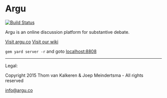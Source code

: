 Argu
=============
[![Build Status](https://semaphoreapp.com/api/v1/projects/40e97aeb-334e-4b28-ac4e-844fa5db7c50/289369/badge.png)](https://semaphoreapp.com/fletcher91/argu--2)

Argu is an online discussion platform for substantive debate.

[Visit argu.co](https://argu.co)
[Visit our wiki](https://bitbucket.org/arguweb/argu/wiki/Home)

`gem yard server -r` and goto [localhost:8808](localhost:8808)

***
Legal:

Copyright 2015 Thom van Kalkeren & Joep Meindertsma - All rights reserved

info@argu.co
